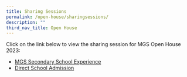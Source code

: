 ```yaml
---
title: Sharing Sessions
permalink: /open-house/sharingsessions/
description: ""
third_nav_title: Open House
---
```

Click on the link below to view the sharing session for MGS Open House 2023:
- [MGS Secondary School Experience](https://www.youtube.com/watch?v=dH6drlzi5Ic)
- [Direct School Admission](https://www.youtube.com/watch?v=Ta-jTaZmozA)